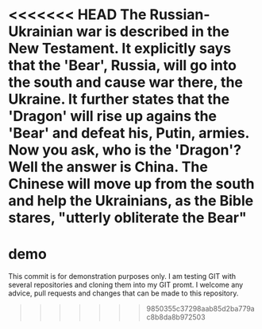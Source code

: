 <<<<<<< HEAD
The Russian-Ukrainian war is described in the New Testament.
It explicitly says that the 'Bear', Russia, will go into the
south and cause war there, the Ukraine. It further states
that the 'Dragon' will rise up agains the 'Bear' and
defeat his, Putin, armies. Now you ask, who is the 
'Dragon'? Well the answer is China. The Chinese will
move up from the south and help the Ukrainians, as
the Bible stares, "utterly obliterate the Bear"
=======
# demo
This commit is for demonstration purposes only.
I am testing GIT with several repositories and
cloning them into my GIT promt.
I welcome any advice, pull requests and changes 
that can be made to this repository.
>>>>>>> 9850355c37298aab85d2ba779ac8b8da8b972503
